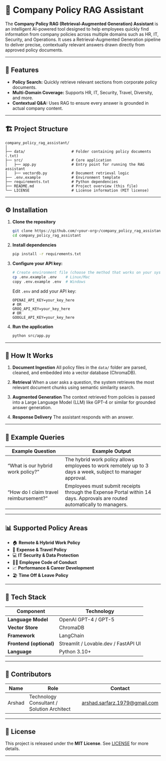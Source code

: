 # 🧠 Company Policy RAG Assistant

The **Company Policy RAG (Retrieval-Augmented Generation) Assistant** is an intelligent AI-powered tool designed to help employees quickly find information from company policies across multiple domains such as HR, IT, Security, and Operations. It uses a Retrieval-Augmented Generation pipeline to deliver precise, contextually relevant answers drawn directly from approved policy documents.

---

## 🚀 Features

* **Policy Search:** Quickly retrieve relevant sections from corporate policy documents.
* **Multi-Domain Coverage:** Supports HR, IT, Security, Travel, Diversity, and more.
* **Contextual Q&A:** Uses RAG to ensure every answer is grounded in actual company content.

---

## 🏗️ Project Structure

```
company_policy_rag_assistant/
│
├── data/                     # Folder containing policy documents (.txt)
├── src/                      # Core application
│   ├── app.py                # Entry point for running the RAG assistant
│   ├── vectordb.py           # Document retrieval logic
├── .env.example              # Environment template
├── requirements.txt          # Python dependencies
├── README.md                 # Project overview (this file)
└── LICENSE                   # License information (MIT license)
```

---

## ⚙️ Installation

1. **Clone the repository**

   ```bash
   git clone https://github.com/<your-org>/company_policy_rag_assistant.git
   cd company_policy_rag_assistant
   ```

2. **Install dependencies**

   ```bash
   pip install -r requirements.txt
   ```

3. **Configure your API key:**

   ```bash
   # Create environment file (choose the method that works on your system)
   cp .env.example .env    # Linux/Mac
   copy .env.example .env  # Windows
   ```

   Edit `.env` and add your API key:

   ```
   OPENAI_API_KEY=your_key_here
   # OR
   GROQ_API_KEY=your_key_here  
   # OR
   GOOGLE_API_KEY=your_key_here
   ```

4. **Run the application**

   ```bash
   python src/app.py
   ```

---

## 🧩 How It Works

1. **Document Ingestion**
   All policy files in the `data/` folder are parsed, cleaned, and embedded into a vector database (ChromaDB).

2. **Retrieval**
   When a user asks a question, the system retrieves the most relevant document chunks using semantic similarity search.

3. **Augmented Generation**
   The context retrieved from policies is passed into a Large Language Model (LLM) like GPT-4 or similar for grounded answer generation.

4. **Response Delivery**
   The assistant responds with an answer.

---

## 🧠 Example Queries

| Example Question                       | Example Output                                                                                                            |
| -------------------------------------- | ------------------------------------------------------------------------------------------------------------------------- |
| “What is our hybrid work policy?”      | The hybrid work policy allows employees to work remotely up to 3 days a week, subject to manager approval.                |
| “How do I claim travel reimbursement?” | Employees must submit receipts through the Expense Portal within 14 days. Approvals are routed automatically to managers. |

---

## 📊 Supported Policy Areas

* 🏠 **Remote & Hybrid Work Policy**
* 🧳 **Expense & Travel Policy**
* 💻 **IT Security & Data Protection**
* 🧍‍♂️ **Employee Code of Conduct**
* 📈 **Performance & Career Development**
* 🏖️ **Time Off & Leave Policy**

---

## 🧰 Tech Stack

| Component               | Technology                           |
| ----------------------- | ------------------------------------ |
| **Language Model**      | OpenAI GPT-4 / GPT-5                 |
| **Vector Store**        | ChromaDB                             |
| **Framework**           | LangChain                            |
| **Frontend (optional)** | Streamlit / Lovable.dev / FastAPI UI |
| **Language**            | Python 3.10+                         |

---

## 👥 Contributors

| Name   | Role                                       | Contact                       |
| ------ | ------------------------------------------ | ----------------------------- |
| Arshad | Technology Consultant / Solution Architect | arshad.sarfarz.1979@gmail.com |

---

## 🪪 License

This project is released under the **MIT License**. See [LICENSE](LICENSE) for more details.

---
